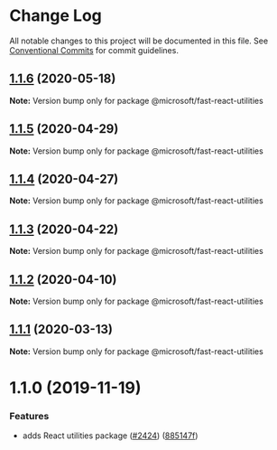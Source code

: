 # Change Log

All notable changes to this project will be documented in this file.
See [Conventional Commits](https://conventionalcommits.org) for commit guidelines.

## [1.1.6](https://github.com/Microsoft/fast-dna/compare/@microsoft/fast-react-utilities@1.1.5...@microsoft/fast-react-utilities@1.1.6) (2020-05-18)

**Note:** Version bump only for package @microsoft/fast-react-utilities





## [1.1.5](https://github.com/Microsoft/fast-dna/compare/@microsoft/fast-react-utilities@1.1.4...@microsoft/fast-react-utilities@1.1.5) (2020-04-29)

**Note:** Version bump only for package @microsoft/fast-react-utilities





## [1.1.4](https://github.com/Microsoft/fast-dna/compare/@microsoft/fast-react-utilities@1.1.3...@microsoft/fast-react-utilities@1.1.4) (2020-04-27)

**Note:** Version bump only for package @microsoft/fast-react-utilities





## [1.1.3](https://github.com/Microsoft/fast-dna/compare/@microsoft/fast-react-utilities@1.1.2...@microsoft/fast-react-utilities@1.1.3) (2020-04-22)

**Note:** Version bump only for package @microsoft/fast-react-utilities





## [1.1.2](https://github.com/Microsoft/fast-dna/compare/@microsoft/fast-react-utilities@1.1.1...@microsoft/fast-react-utilities@1.1.2) (2020-04-10)

**Note:** Version bump only for package @microsoft/fast-react-utilities





## [1.1.1](https://github.com/Microsoft/fast-dna/compare/@microsoft/fast-react-utilities@1.1.0...@microsoft/fast-react-utilities@1.1.1) (2020-03-13)

**Note:** Version bump only for package @microsoft/fast-react-utilities





# 1.1.0 (2019-11-19)


### Features

* adds React utilities package ([#2424](https://github.com/Microsoft/fast-dna/issues/2424)) ([885147f](https://github.com/Microsoft/fast-dna/commit/885147f9daacc94d4112bcca0e5bde29503003aa))
